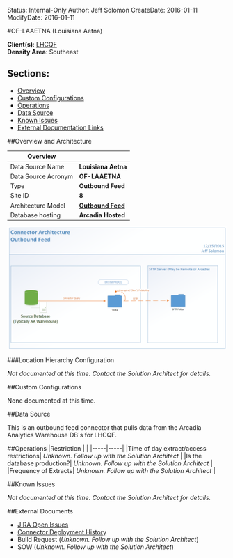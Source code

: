 Status: Internal-Only
Author: Jeff Solomon
CreateDate: 2016-01-11
ModifyDate: 2016-01-11


#OF-LAAETNA (Louisiana Aetna)

**Client(s)**: [LHCQF](../LHCQF.md)  
**Density Area**: Southeast   

## Sections:
* [Overview](#overview-and-architecture)
* [Custom Configurations](#custom-configurations)
* [Operations](#operations)
* [Data Source](#data-source)
* [Known Issues](#known-issues)
* [External Documentation Links](#external-documents)

##Overview and Architecture

| Overview ||
|-----|-----|
| Data Source Name| **Louisiana Aetna** |
| Data Source Acronym| **OF-LAAETNA** |
| Type | **Outbound Feed** |
| Site ID | **8** |
| Architecture Model | [**Outbound Feed**](../../Tech_Delivery/Standard-Implementations/Outbound-Feed.md)|
| Database hosting | **Arcadia Hosted** |


<a href="../../../img/Connector-Outbound-Feed.png">![](../../img/Connector-Outbound-Feed.png)</a>



###Location Hierarchy Configuration

*Not documented at this time. Contact the Solution Architect for details.*

##Custom Configurations

None documented at this time. 

##Data Source

This is an outbound feed connector that pulls data from the Arcadia Analytics Warehouse DB's for LHCQF.  

##Operations
|Restriction | |
|-----|-----|
|Time of day extract/access restrictions| *Unknown. Follow up with the Solution Architect* |
|Is the database production?| *Unknown. Follow up with the Solution Architect*  |
|Frequency of Extracts| *Unknown. Follow up with the Solution Architect*  |

##Known Issues

*Not documented at this time. Contact the Solution Architect for details.*

##External Documents
- [JIRA Open Issues](https://jira.arcadiasolutions.com/issues/?jql=(labels%20%3D%20OF-LAAETNA%20or%20%22Data%20Source%20Acronym%22%20~%20OF-LAAETNA)%20and%20status%20!%3D%20Closed)
- [Connector Deployment History](https://github.com/arcadia/qdw/wiki/connector-version)
- Build Request (*Unknown. Follow up with the Solution Architect*)
- SOW (*Unknown. Follow up with the Solution Architect*)